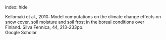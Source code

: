 index: hide

<div class="Citation">

  <div class="Citation-body">
    <div class="Citation-text">Kellomaki et al., 2010: Model computations on the climate change effects on snow cover, soil moisture and soil frost in the boreal conditions over Finland. <span class="Article-journal">Silva Fennica, </span><span class="Article-volume">44, </span>213-233pp.</div>
    <div class="Citation-links">
      <div class="CitationLink" data-href="https://scholar.google.com/scholar?q=Model+computations+on+the+climate+change+effects+on+snow+cover%2C+soil+moisture+and+soil+frost+in+the+boreal+conditions+over+Finland">
        <div class="CitationLink-icon CitationLink-Scholar"></div>
        <div class="CitationLink-text">Google Scholar</div>
      </div>
    </div>
  </div>
</div>


<div class="Citation-copy">

</div>